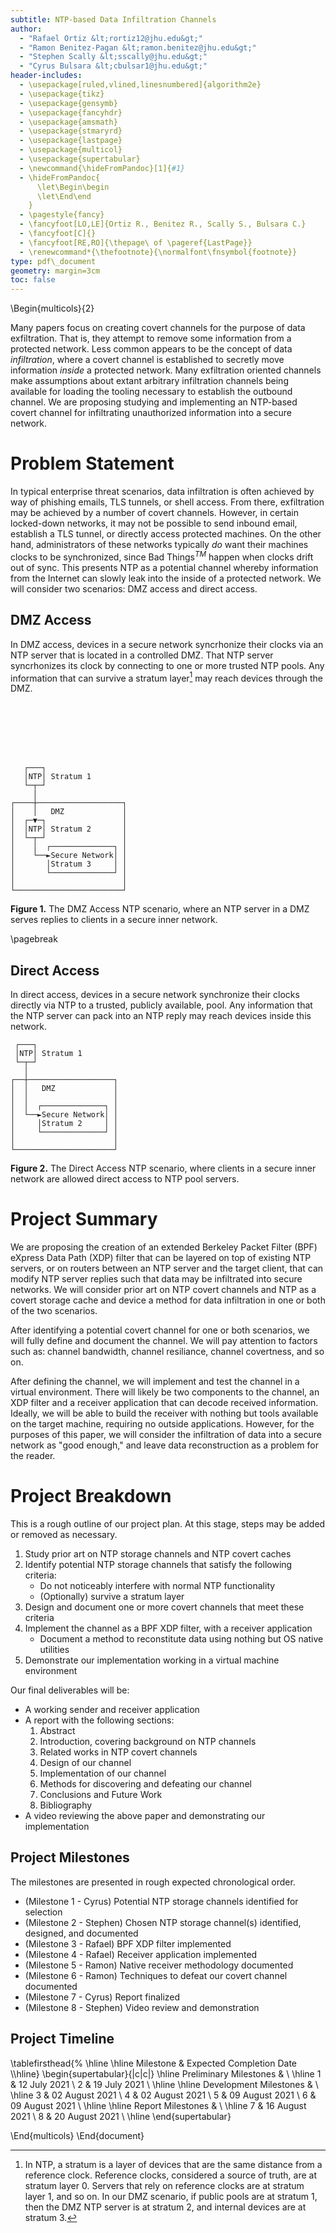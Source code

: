 ```yaml
---
subtitle: NTP-based Data Infiltration Channels
author:
  - "Rafael Ortiz &lt;rortiz12@jhu.edu&gt;"
  - "Ramon Benitez-Pagan &lt;ramon.benitez@jhu.edu&gt;"
  - "Stephen Scally &lt;sscally@jhu.edu&gt;"
  - "Cyrus Bulsara &lt;cbulsar1@jhu.edu&gt;"
header-includes:
  - \usepackage[ruled,vlined,linesnumbered]{algorithm2e}
  - \usepackage{tikz}
  - \usepackage{gensymb}
  - \usepackage{fancyhdr}
  - \usepackage{amsmath}
  - \usepackage{stmaryrd}
  - \usepackage{lastpage}
  - \usepackage{multicol}
  - \usepackage{supertabular}
  - \newcommand{\hideFromPandoc}[1]{#1}
  - \hideFromPandoc{
      \let\Begin\begin
      \let\End\end
    }
  - \pagestyle{fancy}
  - \fancyfoot[LO,LE]{Ortiz R., Benitez R., Scally S., Bulsara C.}
  - \fancyfoot[C]{}
  - \fancyfoot[RE,RO]{\thepage\ of \pageref{LastPage}}
  - \renewcommand*{\thefootnote}{\normalfont\fnsymbol{footnote}} 
type: pdf\_document
geometry: margin=3cm
toc: false
---
```


\Begin{multicols}{2}

Many papers focus on creating covert channels for the purpose of data 
exfiltration. That is, they attempt to remove some information from a
protected network. Less common appears to be the concept of data
_infiltration_, where a covert channel is established to secretly move
information _inside_ a protected network. Many exfiltration oriented
channels make assumptions about extant arbitrary infiltration channels being
available for loading the tooling necessary to establish the outbound
channel. We are proposing studying and implementing an NTP-based covert
channel for infiltrating unauthorized information into a secure network.

# Problem Statement

In typical enterprise threat scenarios, data infiltration is often achieved by 
way of phishing emails, TLS tunnels, or shell access. From there, exfiltration
may be achieved by a number of covert channels. However, in certain locked-down
networks, it may not be possible to send inbound email, establish a TLS tunnel,
or directly access protected machines. On the other hand, administrators of
these networks typically _do_ want their machines clocks to be synchronized, since
Bad Things$^{TM}$ happen when clocks drift out of sync. This presents NTP as
a potential channel whereby information from the Internet can slowly leak into the inside
of a protected network. We will consider two scenarios: DMZ access and
direct access.

## DMZ Access

In DMZ access, devices in a secure network syncrhonize their clocks via an NTP
server that is located in a controlled DMZ. That NTP server syncrhonizes its 
clock by connecting to one or more trusted NTP pools. Any information that
can survive a stratum layer[^stratum] may reach devices through the DMZ.

```







```

```
   ┌───┐
   │NTP│ Stratum 1
   └─┬─┘
     │
┌────┼───────────────────┐
│    │   DMZ             │
│  ┌─▼─┐                 │
│  │NTP│ Stratum 2       │
│  └─┬─┘                 │
│    │  ┌──────────────┐ │
│    └──►Secure Network│ │
│       │Stratum 3     │ │
│       └──────────────┘ │
│                        │
└────────────────────────┘
```
**Figure 1.** The DMZ Access NTP scenario, where an NTP server in a DMZ 
serves replies to clients in a secure inner network.

\pagebreak
## Direct Access

In direct access, devices in a secure network synchronize their clocks directly
via NTP to a trusted, publicly available, pool. Any information that the NTP
server can pack into an NTP reply may reach devices inside this network.

```
 ┌───┐
 │NTP│ Stratum 1
 └─┬─┘
   │
┌──┼───────────────────┐
│  │   DMZ             │
│  │                   │
│  │  ┌──────────────┐ │
│  └──►Secure Network│ │
│     │Stratum 2     │ │
│     └──────────────┘ │
│                      │
└──────────────────────┘
```
**Figure 2.** The Direct Access NTP scenario, where clients in a secure inner
network are allowed direct access to NTP pool servers.


[^stratum]:  In NTP, a stratum is a layer of devices that are the same distance 
from a reference clock. Reference clocks, considered a source of truth, are
at stratum layer $0$. Servers that rely on reference clocks are at stratum layer
$1$, and so on. In our DMZ scenario, if public pools are at stratum $1$, then
the DMZ NTP server is at stratum $2$, and internal devices are at stratum $3$.


# Project Summary

We are proposing the creation of an extended Berkeley Packet Filter (BPF)
eXpress Data Path (XDP) filter that can be layered on top of existing NTP
servers, or on routers between an NTP server and the target client, that can
modify NTP server replies such that data may be infiltrated into secure 
networks. We will consider prior art on NTP covert channels and NTP as a
covert storage cache and device a method for data infiltration in one
or both of the two scenarios.

After identifying a potential covert channel for one or both scenarios, we
will fully define and document the channel. We will pay attention to factors
such as: channel bandwidth, channel resiliance, channel covertness, and so on.

After defining the channel, we will implement and test the channel in a
virtual environment. There will likely be two components to the channel,
an XDP filter and a receiver application that can decode received information.
Ideally, we will be able to build the receiver with nothing but tools
available on the target machine, requiring no outside applications. However,
for the purposes of this paper, we will consider the infiltration of data
into a secure network as "good enough," and leave data reconstruction as
a problem for the reader.

# Project Breakdown

This is a rough outline of our project plan. At this stage, steps may be
added or removed as necessary.

1. Study prior art on NTP storage channels and NTP covert caches
1. Identify potential NTP storage channels that satisfy the following criteria:
    *  Do not noticeably interfere with normal NTP functionality
    *  (Optionally) survive a stratum layer
1. Design and document one or more covert channels that meet these criteria
1. Implement the channel as a BPF XDP filter, with a receiver application
    *  Document a method to reconstitute data using nothing but OS native utilities
1. Demonstrate our implementation working in a virtual machine environment

Our final deliverables will be:

*  A working sender and receiver application
*  A report with the following sections:
    1.  Abstract
    1.  Introduction, covering background on NTP channels
    1.  Related works in NTP covert channels
    1.  Design of our channel
    1.  Implementation of our channel
    1.  Methods for discovering and defeating our channel
    1.  Conclusions and Future Work
    1.  Bibliography
*  A video reviewing the above paper and demonstrating our implementation

## Project Milestones

The milestones are presented in rough expected chronological order.

*  (Milestone 1 - Cyrus) Potential NTP storage channels identified for selection
*  (Milestone 2 - Stephen) Chosen NTP storage channel(s) identified, designed, and documented
*  (Milestone 3 - Rafael) BPF XDP filter implemented
*  (Milestone 4 - Rafael) Receiver application implemented
*  (Milestone 5 - Ramon) Native receiver methodology documented
*  (Milestone 6 - Ramon) Techniques to defeat our covert channel documented
*  (Milestone 7 - Cyrus) Report finalized
*  (Milestone 8 - Stephen) Video review and demonstration

## Project Timeline

\tablefirsthead{%
    \hline
    \hline
        Milestone & Expected Completion Date \\\hline}
\begin{supertabular}{|c|c|}
\hline
Preliminary Milestones & \\
\hline
1 & 12 July 2021 \\
2 & 19 July 2021 \\
\hline
\hline
Development Milestones & \\
\hline
3 & 02 August 2021 \\
4 & 02 August 2021 \\
5 & 09 August 2021 \\
6 & 09 August 2021 \\
\hline
\hline
Report Milestones & \\
\hline
7 & 16 August 2021 \\
8 & 20 August 2021 \\
\hline
\end{supertabular}

\End{multicols}
\End{document}
